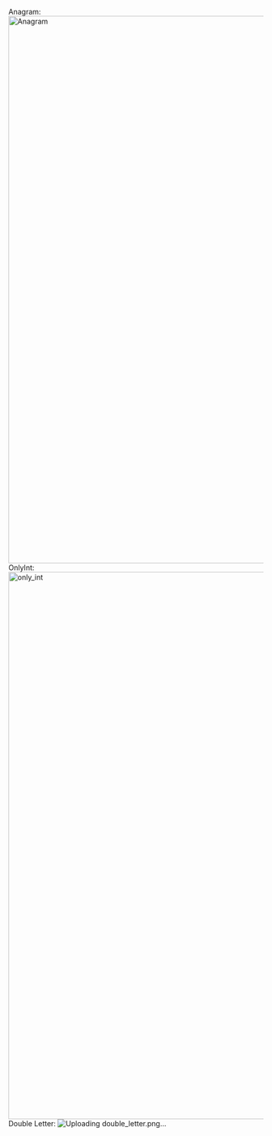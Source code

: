 Anagram:
<img width="1920" height="1080" alt="Anagram" src="https://github.com/user-attachments/assets/adbbf1f5-de3f-4ea7-8e78-35fc0e32eca7" />
OnlyInt:
<img width="1920" height="1080" alt="only_int" src="https://github.com/user-attachments/assets/52079e6f-831f-41f2-88d7-c51c3fbd85bc" />
Double Letter:
![Uploading double_letter.png…]()

